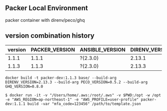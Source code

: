 Packer Local Environment
---
packer container with direnv/peco/ghq

version combination history
---
|version|PACKER_VERSION|ANSIBLE_VERSION|DIRENV_VERSION|PECO_VERION|GHQ_VERSION|
|---|---|---|---|---|---|
|1.1.1|1.1.1|?(2.3.0)|2.13.1|0.5.1|0.8.0|
|1.1.3|1.1.3|?(2.3.0)|2.13.3|0.5.2|0.8.0|

```
docker build -t packer-dev:1.1.3 base/ --build-arg DIRENV_VERSION=2.13.3 --build-arg PECO_VERSION=0.5.2 --build-arg GHQ_VERSION=0.8.0
```

```
$ docker run -it -v "/Users/home/.aws:/root/.aws" -v $PWD:/opt -w /opt -e "AWS_REGION=ap-northeast-1" -e "AWS_PROFILE=user-profile" packer-dev:1.1.1 build -var "mfa_code=123456" /path/to/template.json
```
